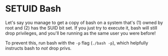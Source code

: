 # SETUID Bash

Let's say you manage to get a copy of bash on a system that's (1) owned by root and (2) has the SUID bit set. If you just try to execute it, bash will still drop privileges, and you'll be running as the same user you were before!

To prevent this, run bash with the `-p` flag (`./bash -p`), which helpfully instructs bash to *not* drop privs.
